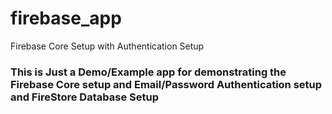 # firebase_app

Firebase Core Setup with Authentication Setup

### This is Just a Demo/Example app for demonstrating the Firebase Core setup and Email/Password Authentication setup and FireStore Database Setup
